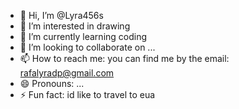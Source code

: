 - 👋 Hi, I’m @Lyra456s
- 👀 I’m interested in drawing
- 🌱 I’m currently learning coding
- 💞️ I’m looking to collaborate on ...
- 📫 How to reach me: you can find me by the email: rafalyradp@gmail.com
- 😄 Pronouns: ...
- ⚡ Fun fact: id like to travel to eua 

<!---
Lyra456s/Lyra456s is a ✨ special ✨ repository because its `README.md` (this file) appears on your GitHub profile.
You can click the Preview link to take a look at your changes.
--->

